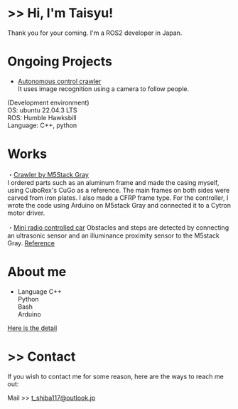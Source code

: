 # >> Hi, I'm Taisyu!

Thank you for your coming. I'm a ROS2 developer in Japan.

 
# Ongoing Projects

* [Autonomous control crawler](https://github.com/tstaisyu/crawler_teleop)  
It uses image recognition using a camera to follow people. 
  
(Development environment)  
OS: ubuntu 22.04.3 LTS   
ROS: Humble Hawksbill   
Language: C++, python  
  
  
# Works

・[Crawler by M5Stack Gray](https://github.com/tstaisyu/crawler_control_by_M5Stack_Gray)  
I ordered parts such as an aluminum frame and made the casing myself, using CuboRex's CuGo as a reference.
The main frames on both sides were carved from iron plates.
I also made a CFRP frame type.
For the controller, I wrote the code using Arduino on M5stack Gray and connected it to a Cytron motor driver.
  
・[Mini radio controlled car](https://github.com/tstaisyu/Mini-Autocar_by_M5Stack_Gray)
Obstacles and steps are detected by connecting an ultrasonic sensor and an illuminance proximity sensor to the M5stack Gray. [Reference](https://deviceplus.jp/mc-general/arduino-m5stack-remote-control-car-03/)
  

# About me
  
* Language
C++  
Python  
Bash  
Arduino  
  
[Here is the detail](https://tstaisyu.gitbook.io/profile/)


# >> Contact
If you wish to contact me for some reason, here are the ways to reach me out:

Mail >> t_shiba117@outlook.jp
